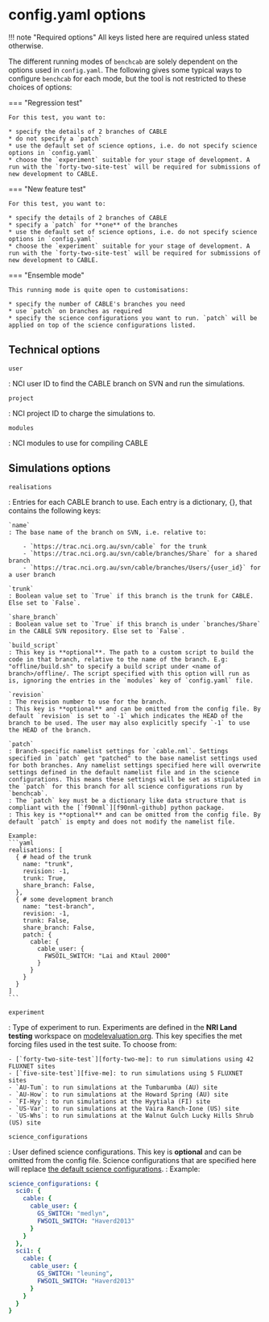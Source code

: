 # config.yaml options

!!! note "Required options"
    All keys listed here are required unless stated otherwise.

The different running modes of `benchcab` are solely dependent on the options used in `config.yaml`. The following gives some typical ways to configure `benchcab` for each mode, but the tool is not restricted to these choices of options:

=== "Regression test"

    For this test, you want to:

    * specify the details of 2 branches of CABLE
    * do not specify a `patch`
    * use the default set of science options, i.e. do not specify science options in `config.yaml`
    * choose the `experiment` suitable for your stage of development. A run with the `forty-two-site-test` will be required for submissions of new development to CABLE.

=== "New feature test"

    For this test, you want to:

    * specify the details of 2 branches of CABLE
    * specify a `patch` for **one** of the branches
    * use the default set of science options, i.e. do not specify science options in `config.yaml`
    * choose the `experiment` suitable for your stage of development. A run with the `forty-two-site-test` will be required for submissions of new development to CABLE.


=== "Ensemble mode"

    This running mode is quite open to customisations:

    * specify the number of CABLE's branches you need
    * use `patch` on branches as required
    * specify the science configurations you want to run. `patch` will be applied on top of the science configurations listed.


## Technical options

`user`

: NCI user ID to find the CABLE branch on SVN and run the simulations.

`project`

: NCI project ID to charge the simulations to.

`modules`

: NCI modules to use for compiling CABLE

## Simulations options

`realisations`

: Entries for each CABLE branch to use. Each entry is a dictionary, {}, that contains the following keys:

    `name`
    : The base name of the branch on SVN, i.e. relative to:

        - `https://trac.nci.org.au/svn/cable` for the trunk
        - `https://trac.nci.org.au/svn/cable/branches/Share` for a shared branch
        - `https://trac.nci.org.au/svn/cable/branches/Users/{user_id}` for a user branch

    `trunk`
    : Boolean value set to `True` if this branch is the trunk for CABLE. Else set to `False`.

    `share_branch`
    : Boolean value set to `True` if this branch is under `branches/Share` in the CABLE SVN repository. Else set to `False`.

    `build_script`
    : This key is **optional**. The path to a custom script to build the code in that branch, relative to the name of the branch. E.g: "offline/build.sh" to specify a build script under <name of branch>/offline/. The script specified with this option will run as is, ignoring the entries in the `modules` key of `config.yaml` file.

    `revision`
    : The revision number to use for the branch.
    : This key is **optional** and can be omitted from the config file. By default `revision` is set to `-1` which indicates the HEAD of the branch to be used. The user may also explicitly specify `-1` to use the HEAD of the branch.

    `patch`
    : Branch-specific namelist settings for `cable.nml`. Settings specified in `patch` get "patched" to the base namelist settings used for both branches. Any namelist settings specified here will overwrite settings defined in the default namelist file and in the science configurations. This means these settings will be set as stipulated in the `patch` for this branch for all science configurations run by `benchcab`.
    : The `patch` key must be a dictionary like data structure that is compliant with the [`f90nml`][f90nml-github] python package.
    : This key is **optional** and can be omitted from the config file. By default `patch` is empty and does not modify the namelist file.

    Example:
    ```yaml
    realisations: [
      { # head of the trunk
        name: "trunk",
        revision: -1,
        trunk: True,
        share_branch: False,
      },
      { # some development branch
        name: "test-branch",
        revision: -1,
        trunk: False,
        share_branch: False,
        patch: {
          cable: {
            cable_user: {
              FWSOIL_SWITCH: "Lai and Ktaul 2000"
            }
          }
        }
      }
    ]
    ```

`experiment`

: Type of experiment to run. Experiments are defined in the **NRI Land testing** workspace on [modelevaluation.org][meorg]. This key specifies the met forcing files used in the test suite. To choose from:

    - [`forty-two-site-test`][forty-two-me]: to run simulations using 42 FLUXNET sites
    - [`five-site-test`][five-me]: to run simulations using 5 FLUXNET sites
    - `AU-Tum`: to run simulations at the Tumbarumba (AU) site
    - `AU-How`: to run simulations at the Howard Spring (AU) site
    - `FI-Hyy`: to run simulations at the Hyytiala (FI) site
    - `US-Var`: to run simulations at the Vaira Ranch-Ione (US) site
    - `US-Whs`: to run simulations at the Walnut Gulch Lucky Hills Shrub (US) site

`science_configurations`

: User defined science configurations. This key is **optional** and can be omitted from the config file. Science configurations that are specified here will replace [the default science configurations](default_science_configurations.md).
: Example:
```yaml
science_configurations: {
  sci0: {
    cable: {
      cable_user: {
        GS_SWITCH: "medlyn",
        FWSOIL_SWITCH: "Haverd2013"
      }
    }
  },
  sci1: {
    cable: {
      cable_user: {
        GS_SWITCH: "leuning",
        FWSOIL_SWITCH: "Haverd2013"
      }
    }
  }
}
```

[meorg]: https://modelevaluation.org/
[forty-two-me]: https://modelevaluation.org/experiment/display/urTKSXEsojdvEPwdR
[five-me]: https://modelevaluation.org/experiment/display/xNZx2hSvn4PMKAa9R
[f90nml-github]: https://github.com/marshallward/f90nml